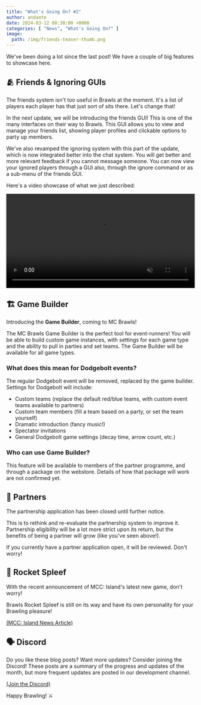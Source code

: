 ```yaml
---
title: "What's Going On? #2"
author: andante
date: 2024-03-12 08:30:00 +0000
categories: [ "News", "What's Going On?" ]
image:
  path: /img/friends-teaser-thumb.png
---
```


We've been doing a lot since the last post! We have a couple of big features to showcase here.

## 🫂 Friends & Ignoring GUIs

The friends system isn't too useful in Brawls at the moment. It's a list of players each player has that just sort of sits there. Let's change that!

In the next update, we will be introducing the friends GUI! This is one of the many interfaces on their way to Brawls. This GUI allows you to view and manage your friends list, showing player profiles and clickable options to party up members.

We've also revamped the ignoring system with this part of the update, which is now integrated better into the chat system. You will get better and more relevant feedback if you cannot message someone. You can now view your ignored players through a GUI also, through the ignore command or as a sub-menu of the friends GUI.

Here's a video showcase of what we just described:


<video width="100%" preload="auto" muted controls>
    <source src="/assets/vid/friends-and-ignore.mp4" type="video/mp4"/>
</video>


## 🏗️ Game Builder

Introducing the **Game Builder**, coming to MC Brawls!

The MC Brawls Game Builder is the perfect tool for event-runners! You will be able to build custom game instances, with settings for each game type and the ability to pull in parties and set teams. The Game Builder will be available for all game types.

### What does this mean for Dodgebolt events?

The regular Dodgebolt event will be removed, replaced by the game builder. Settings for Dodgebolt will include:
- Custom teams (replace the default red/blue teams, with custom event teams available to partners)
- Custom team members (fill a team based on a party, or set the team yourself)
- Dramatic introduction (fancy music!)
- Spectator invitations
- General Dodgebolt game settings (decay time, arrow count, etc.)

### Who can use Game Builder?

This feature will be available to members of the partner programme, and through a package on the webstore. Details of how that package will work are not confirmed yet.

## 🤝 Partners

The partnership application has been closed until further notice.

This is to rethink and re-evaluate the partnership system to improve it. Partnership eligibility will be a lot more strict upon its return, but the benefits of being a partner will grow (like you've seen above!).

If you currently have a partner application open, it will be reviewed. Don't worry!

## 🚀 Rocket Spleef

With the recent announcement of MCC: Island's latest new game, don't worry!

Brawls Rocket Spleef is still on its way and have its own personality for your Brawling pleasure!

[(MCC: Island News Article)](https://mcchampionship.com/threads/what%E2%80%99s-in-store-for-mcc-island-season-4.11994/)

## 🗣️ Discord

Do you like these blog posts? Want more updates? Consider joining the Discord! These posts are a summary of the progress and updates of the month, but more frequent updates are posted in our development channel.

[(Join the Discord)](https://discord.mcbrawls.net)

Happy Brawling! ⚔️
